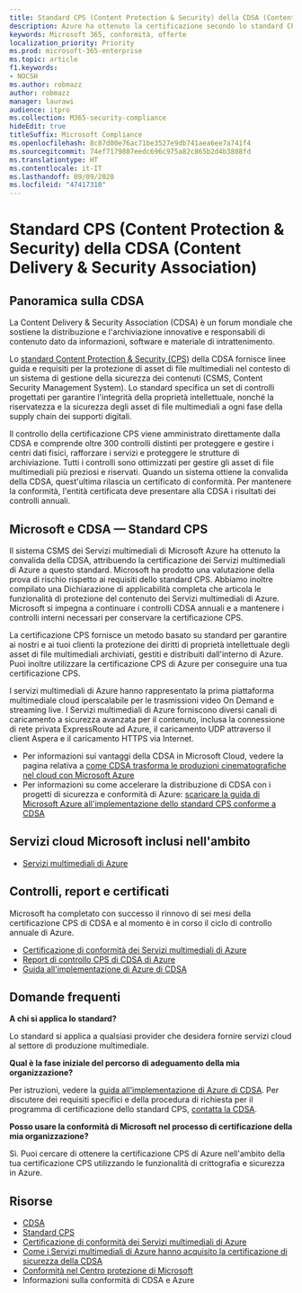 ```yaml
---
title: Standard CPS (Content Protection & Security) della CDSA (Content Delivery & Security Association)
description: Azure ha ottenuto la certificazione secondo lo standard CPS (Content Protection and Security) della CDSA (Content Delivery and Security Association).
keywords: Microsoft 365, conformità, offerte
localization_priority: Priority
ms.prod: microsoft-365-enterprise
ms.topic: article
f1.keywords:
- NOCSH
ms.author: robmazz
author: robmazz
manager: laurawi
audience: itpro
ms.collection: M365-security-compliance
hideEdit: true
titleSuffix: Microsoft Compliance
ms.openlocfilehash: 8c87d00e76ac71be3527e9db741aea6ee7a741f4
ms.sourcegitcommit: 74ef7179887eedc696c975a82c865b2d4b3808fd
ms.translationtype: HT
ms.contentlocale: it-IT
ms.lasthandoff: 09/09/2020
ms.locfileid: "47417310"
---
```

# <a name="content-delivery--security-association-cdsa-content-protection--security-cps-standard"></a>Standard CPS (Content Protection & Security) della CDSA (Content Delivery & Security Association)

## <a name="cdsa-overview"></a>Panoramica sulla CDSA

La Content Delivery & Security Association (CDSA) è un forum mondiale che sostiene la distribuzione e l'archiviazione innovative e responsabili di contenuto dato da informazioni, software e materiale di intrattenimento.

Lo [standard Content Protection & Security (CPS)](https://aka.ms/cdsa-standard) della CDSA fornisce linee guida e requisiti per la protezione di asset di file multimediali nel contesto di un sistema di gestione della sicurezza dei contenuti (CSMS, Content Security Management System). Lo standard specifica un set di controlli progettati per garantire l'integrità della proprietà intellettuale, nonché la riservatezza e la sicurezza degli asset di file multimediali a ogni fase della supply chain dei supporti digitali.

Il controllo della certificazione CPS viene amministrato direttamente dalla CDSA e comprende oltre 300 controlli distinti per proteggere e gestire i centri dati fisici, rafforzare i servizi e proteggere le strutture di archiviazione. Tutti i controlli sono ottimizzati per gestire gli asset di file multimediali più preziosi e riservati. Quando un sistema ottiene la convalida della CDSA, quest'ultima rilascia un certificato di conformità. Per mantenere la conformità, l'entità certificata deve presentare alla CDSA i risultati dei controlli annuali.

## <a name="microsoft-and-cdsa--cps-standard"></a>Microsoft e CDSA — Standard CPS

Il sistema CSMS dei Servizi multimediali di Microsoft Azure ha ottenuto la convalida della CDSA, attribuendo la certificazione dei Servizi multimediali di Azure a questo standard. Microsoft ha prodotto una valutazione della prova di rischio rispetto ai requisiti dello standard CPS. Abbiamo inoltre compilato una Dichiarazione di applicabilità completa che articola le funzionalità di protezione del contenuto dei Servizi multimediali di Azure. Microsoft si impegna a continuare i controlli CDSA annuali e a mantenere i controlli interni necessari per conservare la certificazione CPS.

La certificazione CPS fornisce un metodo basato su standard per garantire ai nostri e ai tuoi clienti la protezione dei diritti di proprietà intellettuale degli asset di file multimediali archiviati, gestiti e distribuiti dall'interno di Azure. Puoi inoltre utilizzare la certificazione CPS di Azure per conseguire una tua certificazione CPS.

I servizi multimediali di Azure hanno rappresentato la prima piattaforma multimediale cloud iperscalabile per le trasmissioni video On Demand e streaming live. I Servizi multimediali di Azure forniscono diversi canali di caricamento a sicurezza avanzata per il contenuto, inclusa la connessione di rete privata ExpressRoute ad Azure, il caricamento UDP attraverso il client Aspera e il caricamento HTTPS via Internet.

- Per informazioni sui vantaggi della CDSA in Microsoft Cloud, vedere la pagina relativa a [come CDSA trasforma le produzioni cinematografiche nel cloud con Microsoft Azure](https://customers.microsoft.com/story/cdsa-nonprofit-azure-sharepoint-office365-mobility-security-en)
- Per informazioni su come accelerare la distribuzione di CDSA con i progetti di sicurezza e conformità di Azure: [scaricare la guida di Microsoft Azure all'implementazione dello standard CPS conforme a CDSA](https://gallery.technet.microsoft.com/Azure-Implementing-CDSA-8087c7a2)

## <a name="microsoft-in-scope-cloud-services"></a>Servizi cloud Microsoft inclusi nell'ambito

- [Servizi multimediali di Azure](https://aka.ms/AzureCompliance)

## <a name="audits-reports-and-certificates"></a>Controlli, report e certificati

Microsoft ha completato con successo il rinnovo di sei mesi della certificazione CPS di CDSA e al momento è in corso il ciclo di controllo annuale di Azure.

- [Certificazione di conformità dei Servizi multimediali di Azure](https://aka.ms/cdsa-cert)
- [Report di controllo CPS di CDSA di Azure](https://aka.ms/AzureCDSACPSAuditReport)
- [Guida all'implementazione di Azure di CDSA](https://aka.ms/AzureCDSAImplementationGuide)

## <a name="frequently-asked-questions"></a>Domande frequenti

**A chi si applica lo standard?**

Lo standard si applica a qualsiasi provider che desidera fornire servizi cloud al settore di produzione multimediale.

**Qual è la fase iniziale del percorso di adeguamento della mia organizzazione?**

Per istruzioni, vedere la [guida all'implementazione di Azure di CDSA](https://aka.ms/cdsaprotectsecure). Per discutere dei requisiti specifici e della procedura di richiesta per il programma di certificazione dello standard CPS, [contatta la CDSA](https://go.microsoft.com/fwlink/p/?linkid=2099484).

**Posso usare la conformità di Microsoft nel processo di certificazione della mia organizzazione?**

Sì. Puoi cercare di ottenere la certificazione CPS di Azure nell'ambito della tua certificazione CPS utilizzando le funzionalità di crittografia e sicurezza in Azure.

## <a name="resources"></a>Risorse

- [CDSA](https://www.cdsaonline.org/)
- [Standard CPS](https://aka.ms/cdsa-standard)
- [Certificazione di conformità dei Servizi multimediali di Azure](https://aka.ms/cdsa-cert)
- [Come i Servizi multimediali di Azure hanno acquisito la certificazione di sicurezza della CDSA](https://johndeutscher.com/2015/04/14/how-azure-media-services-earned-cdsa-security-certification/)
- [Conformità nel Centro protezione di Microsoft](https://www.microsoft.com/trust-center/compliance/compliance-overview)
- Informazioni sulla conformità di CDSA e Azure
